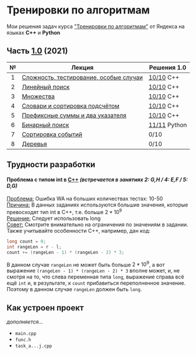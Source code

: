 # Тренировки по алгоритмам
Мои решения задач курса ["Тренировки по алгоритмам"](https://yandex.ru/yaintern/algorithm-training_1) от Яндекса на языках **C++** и **Python**

## Часть [1.0](https://yandex.ru/yaintern/algorithm-training_1) (2021)
| № | Лекция | Решения 1.0 |
| :-: | - | - |
| 1 | [Сложность, тестирование, особые случаи](https://youtu.be/QLhqYNsPIVo) | [10/10](/training_1.0/1_complexity/) C++ |
| 2 | [Линейный поиск](https://youtu.be/SKwB41FrGgU) | [10/10](/training_1.0/2_linear%20search/) C++ |
| 3 | [Множества](https://youtu.be/PUpmV2ieIHA) | [10/10](/training_1.0/3_set/) C++ |
| 4 | [Словари и сортировка подсчётом](https://youtu.be/Nb5mW1yWVSs) | [10/10](/training_1.0/4_dictionaries/) C++ |
| 5 | [Префиксные суммы и два указателя](https://youtu.be/de28y8Dcvkg) | [10/10](/training_1.0/5_prefix%20sum) C++ |
| 6 | [Бинарный поиск](https://youtu.be/YENpZexHfuk) | [11/11](/training_1.0/6_binary%20search) Python |
| 7 | [Сортировка событий](https://youtu.be/hGixDBO-p6Q) | 0/10 |
| 8 | [Деревья](https://youtu.be/lEJzqHgyels) | 0/10 |

## Трудности разработки
#### Проблема с типом int в [C++](https://www.youtube.com/shorts/yV0heEXVKjY) *(встречается в занятиях 2: G,H / 4: E,F / 5: D,G)*
<ins>Проблема:</ins> Ошибка WA на больших количествах тестах: 10-50\
<ins>Причина:</ins> В данных заданиях используются большие значения, которые превосходят тип int в C++, т.е. больше $2*10^9$\
<ins>Решение:</ins> Следует использовать long\
<ins>Совет:</ins> Смотрите внимательно на ограничения по значениям в задании. Также учитывайте особенности C++, например, дан код:
```C++
long count = 0;
int rangeLen = r - l;
count += (rangeLen - 1) * (rangeLen - 2) * 3;
```
В данном случае `rangeLen` не может быть больше $2*10^9$, а вот выражение `(rangeLen - 1) * (rangeLen - 2) * 3` вполне может, и, не смотря на то, что слева переменная типа `long`, выражение справа всё ещё `int` и, в результате, к `count` прибавиться переполненное значение. Поэтому в данном случае `rangeLen` должен быть `long`.

## Как устроен проект
*дополняется...*
- `main.cpp`
- `func.h`
- `task_a...j.cpp`
